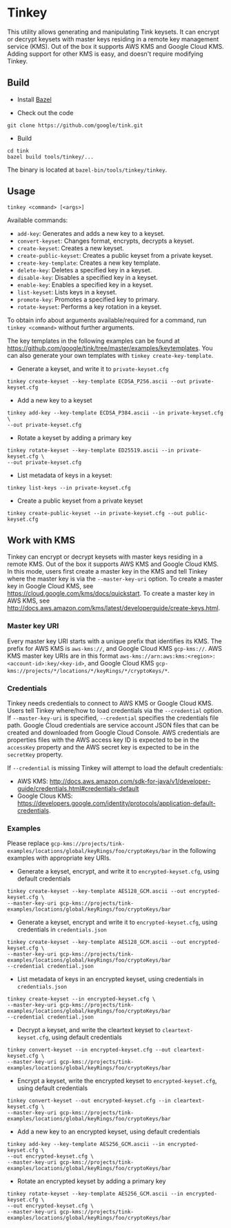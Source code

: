 # Tinkey

This utility allows generating and manipulating Tink keysets. It can encrypt or
decrypt keysets with master keys residing in a remote key management service
(KMS). Out of the box it supports AWS KMS and Google Cloud KMS. Adding support
for other KMS is easy, and doesn't require modifying Tinkey.

## Build

-   Install [Bazel](https://docs.bazel.build/versions/master/install.html)

-   Check out the code

```shell
git clone https://github.com/google/tink.git
```

-   Build

```shell
cd tink
bazel build tools/tinkey/...
```

The binary is located at `bazel-bin/tools/tinkey/tinkey`.

## Usage

`tinkey <command> [<args>]`

Available commands:

*   `add-key`: Generates and adds a new key to a keyset.
*   `convert-keyset`: Changes format, encrypts, decrypts a keyset.
*   `create-keyset`: Creates a new keyset.
*   `create-public-keyset`: Creates a public keyset from a private keyset.
*   `create-key-template`: Creates a new key template.
*   `delete-key`: Deletes a specified key in a keyset.
*   `disable-key`: Disables a specified key in a keyset.
*   `enable-key`: Enables a specified key in a keyset.
*   `list-keyset`: Lists keys in a keyset.
*   `promote-key`: Promotes a specified key to primary.
*   `rotate-keyset`: Performs a key rotation in a keyset.

To obtain info about arguments available/required for a command, run `tinkey
<command>` without further arguments.

The key templates in the following examples can be found at
https://github.com/google/tink/tree/master/examples/keytemplates. You can also
generate your own templates with `tinkey create-key-template`.

-   Generate a keyset, and write it to `private-keyset.cfg`

```shell
tinkey create-keyset --key-template ECDSA_P256.ascii --out private-keyset.cfg
```

-   Add a new key to a keyset

```shell
tinkey add-key --key-template ECDSA_P384.ascii --in private-keyset.cfg \
--out private-keyset.cfg
```

-   Rotate a keyset by adding a primary key

```shell
tinkey rotate-keyset --key-template ED25519.ascii --in private-keyset.cfg \
--out private-keyset.cfg
```

-   List metadata of keys in a keyset:

```shell
tinkey list-keys --in private-keyset.cfg
```

-   Create a public keyset from a private keyset

```shell
tinkey create-public-keyset --in private-keyset.cfg --out public-keyset.cfg
```

## Work with KMS

Tinkey can encrypt or decrypt keysets with master keys residing in a remote KMS.
Out of the box it supports AWS KMS and Google Cloud KMS. In this mode, users
first create a master key in the KMS and tell Tinkey where the master key is via
the `--master-key-uri` option. To create a master key in Google Cloud KMS, see
https://cloud.google.com/kms/docs/quickstart. To create a master key in AWS KMS,
see http://docs.aws.amazon.com/kms/latest/developerguide/create-keys.html.

### Master key URI

Every master key URI starts with a unique prefix that identifies its KMS. The
prefix for AWS KMS is `aws-kms://`, and Google Cloud KMS `gcp-kms://`. AWS KMS
master key URIs are in this format
`aws-kms://arn:aws:kms:<region>:<account-id>:key/<key-id>`, and Google Cloud KMS
`gcp-kms://projects/*/locations/*/keyRings/*/cryptoKeys/*`.

### Credentials

Tinkey needs credentials to connect to AWS KMS or Google Cloud KMS. Users tell
Tinkey where/how to load credentials via the `--credential` option. If
`--master-key-uri` is specified, `--credential` specifies the credentials file
path. Google Cloud credentials are service account JSON files that can be
created and downloaded from Google Cloud Console. AWS credentials are properties
files with the AWS access key ID is expected to be in the `accessKey` property
and the AWS secret key is expected to be in the `secretKey` property.

If `--credential` is missing Tinkey will attempt to load the default
credentials:

*   AWS KMS:
    http://docs.aws.amazon.com/sdk-for-java/v1/developer-guide/credentials.html#credentials-default
*   Google Clous KMS:
    https://developers.google.com/identity/protocols/application-default-credentials.

### Examples

Please replace
`gcp-kms://projects/tink-examples/locations/global/keyRings/foo/cryptoKeys/bar`
in the following examples with appropriate key URIs.

-   Generate a keyset, encrypt, and write it to `encrypted-keyset.cfg`, using
    default credentials

```shell
tinkey create-keyset --key-template AES128_GCM.ascii --out encrypted-keyset.cfg \
--master-key-uri gcp-kms://projects/tink-examples/locations/global/keyRings/foo/cryptoKeys/bar
```

-   Generate a keyset, encrypt and write it to `encrypted-keyset.cfg`, using
    credentials in `credentials.json`

```shell
tinkey create-keyset --key-template AES128_GCM.ascii --out encrypted-keyset.cfg \
--master-key-uri gcp-kms://projects/tink-examples/locations/global/keyRings/foo/cryptoKeys/bar
--credential credential.json
```

-   List metadata of keys in an encrypted keyset, using credentials in
    `credentials.json`

```shell
tinkey create-keyset --in encrypted-keyset.cfg \
--master-key-uri gcp-kms://projects/tink-examples/locations/global/keyRings/foo/cryptoKeys/bar
--credential credential.json
```

-   Decrypt a keyset, and write the cleartext keyset to `cleartext-keyset.cfg`,
    using default credentials

```shell
tinkey convert-keyset --in encrypted-keyset.cfg --out cleartext-keyset.cfg \
--master-key-uri gcp-kms://projects/tink-examples/locations/global/keyRings/foo/cryptoKeys/bar
```

-   Encrypt a keyset, write the encrypted keyset to `encrypted-keyset.cfg`,
    using default credentials

```shell
tinkey convert-keyset --out encrypted-keyset.cfg --in cleartext-keyset.cfg \
--master-key-uri gcp-kms://projects/tink-examples/locations/global/keyRings/foo/cryptoKeys/bar
```

-   Add a new key to an encrypted keyset, using default credentials

```shell
tinkey add-key --key-template AES256_GCM.ascii --in encrypted-keyset.cfg \
--out encrypted-keyset.cfg \
--master-key-uri gcp-kms://projects/tink-examples/locations/global/keyRings/foo/cryptoKeys/bar
```

-   Rotate an encrypted keyset by adding a primary key

```shell
tinkey rotate-keyset --key-template AES256_GCM.ascii --in encrypted-keyset.cfg \
--out encrypted-keyset.cfg \
--master-key-uri gcp-kms://projects/tink-examples/locations/global/keyRings/foo/cryptoKeys/bar
```
